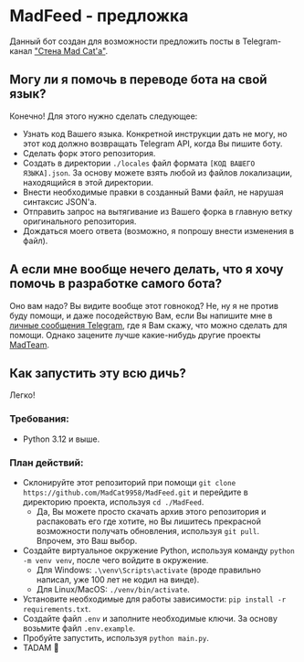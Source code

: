 # MadFeed - предложка
Данный бот создан для возможности предложить посты в Telegram-канал ["Стена Mad Cat'а"](https://t.me/madcat9958).

## Могу ли я помочь в переводе бота на свой язык?
Конечно! Для этого нужно сделать следующее:
- Узнать код Вашего языка. Конкретной инструкции дать не могу, но этот код должно возвращать Telegram API, когда Вы пишите боту.
- Сделать форк этого репозитория.
- Создать в директории `./locales` файл формата `[КОД ВАШЕГО ЯЗЫКА].json`. За основу можете взять любой из файлов локализации, находящийся в этой директории.
- Внести необходимые правки в созданный Вами файл, не нарушая синтаксис JSON'а.
- Отправить запрос на вытягивание из Вашего форка в главную ветку оригинального репозитория.
- Дождаться моего ответа (возможно, я попрошу внести изменения в файл).

## А если мне вообще нечего делать, что я хочу помочь в разработке самого бота?
Оно вам надо? Вы видите вообще этот говнокод? Не, ну я не против буду помощи, и даже посодействую Вам, если Вы напишите мне в [личные сообщения Telegram](https://t.me/justmxdcxt), 
где я Вам скажу, что можно сделать для помощи. Однако зацените лучше какие-нибудь другие проекты [MadTeam](https://github.com/Team-MadBot).

## Как запустить эту всю дичь?
Легко!
### Требования:
- Python 3.12 и выше.

### План действий:
- Склонируйте этот репозиторий при помощи `git clone https://github.com/MadCat9958/MadFeed.git` и перейдите в директорию проекта, используя `cd ./MadFeed`.
  - Да, Вы можете просто скачать архив этого репозитория и распаковать его где хотите, но Вы лишитесь прекрасной возможности получать обновления, используя `git pull`. Впрочем, это Ваш выбор.
- Создайте виртуальное окружение Python, используя команду `python -m venv venv`, после чего войдите в окружение.
  - Для Windows: `.\venv\Scripts\activate` (вроде правильно написал, уже 100 лет не кодил на винде).
  - Для Linux/MacOS: `./venv/bin/activate`.
- Установите необходимые для работы зависимости: `pip install -r requirements.txt`.
- Создайте файл `.env` и заполните необходимые ключи. За основу возьмите файл `.env.example`.
- Пробуйте запустить, используя `python main.py`.
- TADAM :tada:
